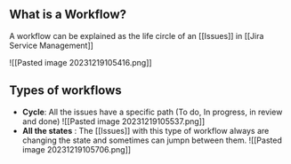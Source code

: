 ## What is a Workflow?

A workflow can be explained as the life circle of an [[Issues]] in [[Jira Service Management]]

![[Pasted image 20231219105416.png]]

## Types of workflows

* **Cycle**: All the issues have a specific path (To do, In progress, in review and done)
	![[Pasted image 20231219105537.png]]
* **All the states** : The [[Issues]] with this type of workflow always are changing the state and sometimes can jumpn between them.
	 ![[Pasted image 20231219105706.png]]
